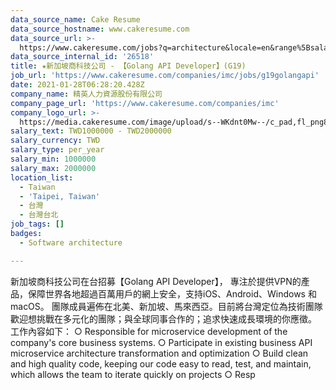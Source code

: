 ```yaml
---
data_source_name: Cake Resume
data_source_hostname: www.cakeresume.com
data_source_url: >-
  https://www.cakeresume.com/jobs?q=architecture&locale=en&range%5Bsalary_range%5D%5Bmin%5D=1000000&page=4
data_source_internal_id: '26518'
title: ★新加坡商科技公司 - 【Golang API Developer】(G19)
job_url: 'https://www.cakeresume.com/companies/imc/jobs/g19golangapi'
date: 2021-01-28T06:28:20.428Z
company_name: 精英人力資源股份有限公司
company_page_url: 'https://www.cakeresume.com/companies/imc'
company_logo_url: >-
  https://media.cakeresume.com/image/upload/s--WKdnt0Mw--/c_pad,fl_png8,h_200,w_200/v1599125889/c2omgfmccqfi6x1mau38.png
salary_text: TWD1000000 - TWD2000000
salary_currency: TWD
salary_type: per_year
salary_min: 1000000
salary_max: 2000000
location_list:
  - Taiwan
  - 'Taipei, Taiwan'
  - 台灣
  - 台灣台北
job_tags: []
badges:
  - Software architecture

---
```


新加坡商科技公司在台招募【Golang API Developer】， 專注於提供VPN的產品，保障世界各地超過百萬用戶的網上安全，支持iOS、Android、Windows 和 macOS。 團隊成員遍佈在北美、新加坡、馬來西亞。目前將台灣定位為技術團隊 歡迎想挑戰在多元化的團隊；與全球同事合作的；追求快速成長環境的你應徵。 工作內容如下： ○ Responsible for microservice development of the company's core business systems. ○ Participate in existing business API microservice architecture transformation and optimization ○ Build clean and high quality code, keeping our code easy to read, test, and maintain, which allows the team to iterate quickly on projects ○ Resp